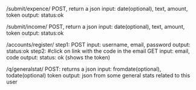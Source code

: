 /submit/expence/
    POST, return a json
    input: date(optional), text, amount, token
    output: status:ok

/submit/income/
    POST, return a json
    input: date(optional), text, amount, token
    output: status:ok


/accounts/register/
    step1:
      POST
      input: username, email, password
      output: status:ok
    step2: #click on link with the code in the email
      GET
      input: email, code
      output: status: ok (shows the token)

/q/generalstat/
    POST: returns a json
    input: fromdate(optional), todate(optional) token
    output: json from some general stats related to this user
